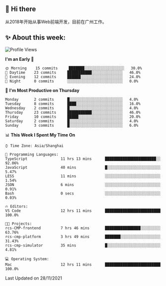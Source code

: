 ## 👋 Hi there

从2018年开始从事Web前端开发，目前在广州工作。

<!--![](https://github-readme-stats.vercel.app/api?username=fxpixels&theme=graywhite&hide_border=true)
![](https://github-readme-stats.vercel.app/api/top-langs/?username=fxpixels&hide_border=true&layout=compact)
-->
<!--
<img src="https://github-readme-stats.vercel.app/api?username=fxpixels&theme=graywhite&hide_border=true" width="500" alt=""/>
<img src="https://github-readme-stats.vercel.app/api/top-langs/?username=fxpixels&hide_border=true&layout=compact" width="300" alt=""/>
-->
## ✨ About this week:
<!--START_SECTION:waka-->
![Profile Views](http://img.shields.io/badge/Profile%20Views-1-blue)

**I'm an Early 🐤** 

```text
🌞 Morning    15 commits     ███████░░░░░░░░░░░░░░░░░░   30.0% 
🌆 Daytime    23 commits     ███████████░░░░░░░░░░░░░░   46.0% 
🌃 Evening    12 commits     ██████░░░░░░░░░░░░░░░░░░░   24.0% 
🌙 Night      0 commits      ░░░░░░░░░░░░░░░░░░░░░░░░░   0.0%

```
📅 **I'm Most Productive on Thursday** 

```text
Monday       2 commits      █░░░░░░░░░░░░░░░░░░░░░░░░   4.0% 
Tuesday      8 commits      ████░░░░░░░░░░░░░░░░░░░░░   16.0% 
Wednesday    2 commits      █░░░░░░░░░░░░░░░░░░░░░░░░   4.0% 
Thursday     23 commits     ███████████░░░░░░░░░░░░░░   46.0% 
Friday       10 commits     █████░░░░░░░░░░░░░░░░░░░░   20.0% 
Saturday     2 commits      █░░░░░░░░░░░░░░░░░░░░░░░░   4.0% 
Sunday       3 commits      █░░░░░░░░░░░░░░░░░░░░░░░░   6.0%

```


📊 **This Week I Spent My Time On** 

```text
⌚︎ Time Zone: Asia/Shanghai

💬 Programming Languages: 
TypeScript               11 hrs 13 mins      ███████████████████████░░   92.06% 
JavaScript               40 mins             █░░░░░░░░░░░░░░░░░░░░░░░░   5.47% 
LESS                     11 mins             ░░░░░░░░░░░░░░░░░░░░░░░░░   1.54% 
JSON                     6 mins              ░░░░░░░░░░░░░░░░░░░░░░░░░   0.91% 
Bash                     0 secs              ░░░░░░░░░░░░░░░░░░░░░░░░░   0.03%

🔥 Editors: 
VS Code                  12 hrs 11 mins      █████████████████████████   100.0%

🐱‍💻 Projects: 
rcs-CMP-frontend         7 hrs 46 mins       ████████████████░░░░░░░░░   63.76% 
rcs-cmp-platform         3 hrs 49 mins       ███████░░░░░░░░░░░░░░░░░░   31.43% 
rcs-cmp-simulator        35 mins             █░░░░░░░░░░░░░░░░░░░░░░░░   4.81%

💻 Operating System: 
Mac                      12 hrs 11 mins      █████████████████████████   100.0%

```


 Last Updated on 28/11/2021
<!--END_SECTION:waka-->

<!-- ![Visitor Badge](https://visitor-badge.laobi.icu/badge?page_id=fxpixels) -->

<!--
**FxPixels/FxPixels** is a ✨ _special_ ✨ repository because its `README.md` (this file) appears on your GitHub profile.

Here are some ideas to get you started:

- 🔭 I’m currently working on ...
- 🌱 I’m currently learning ...
- 👯 I’m looking to collaborate on ...
- 🤔 I’m looking for help with ...
- 💬 Ask me about ...
- 📫 How to reach me: ...
- 😄 Pronouns: ...
- ⚡ Fun fact: ...
-->
